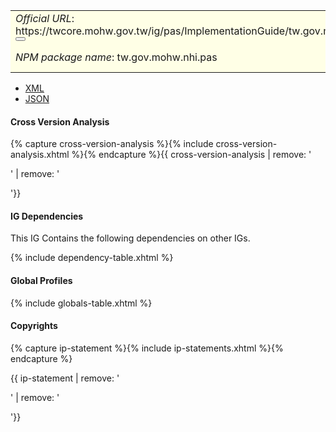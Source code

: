 <table class="grid rwd-table" style="background-color:#ffffe6;width: 100%;">
    <tbody>
    <tr>
      <td colspan="4"><i>Official URL</i>: <span class="copy-text">https://twcore.mohw.gov.tw/ig/pas/ImplementationGuide/tw.gov.mohw.nhi.pas<button title="" class="btn-copy" data-clipboard-text="https://twcore.mohw.gov.tw/ig/pas/ImplementationGuide/tw.gov.mohw.nhi.pas" data-original-title="複製URL"></button></span></td>
      <td><i>Version</i>:<span class="copy-text">1.0.4 <button title="" class="btn-copy" data-clipboard-text="https://twcore.mohw.gov.tw/ig/pas/ImplementationGuide/tw.gov.mohw.nhi.pas|1.0.4" data-original-title="複製含版本資訊的URL"></button></span></td>
    </tr>
    <tr>
      <td colspan="4"><i>NPM package name</i>: tw.gov.mohw.nhi.pas</td>
      <td><i>Computable Name</i>: <span style="font-family: monospace;">TWPAS</span></td>
    </tr>
  </tbody>
</table>

- [XML](ImplementationGuide-tw.gov.mohw.nhi.pas.xml)
- [JSON](ImplementationGuide-tw.gov.mohw.nhi.pas.json)

#### Cross Version Analysis

{% capture cross-version-analysis %}{% include cross-version-analysis.xhtml %}{% endcapture %}{{ cross-version-analysis | remove: '<p>' | remove: '</p>'}}

#### IG Dependencies

This IG Contains the following dependencies on other IGs.

{% include dependency-table.xhtml %}

#### Global Profiles

{% include globals-table.xhtml %}

#### Copyrights

{% capture ip-statement %}{% include ip-statements.xhtml %}{% endcapture %}

{{ ip-statement | remove: '<p>' | remove: '</p>'}}
